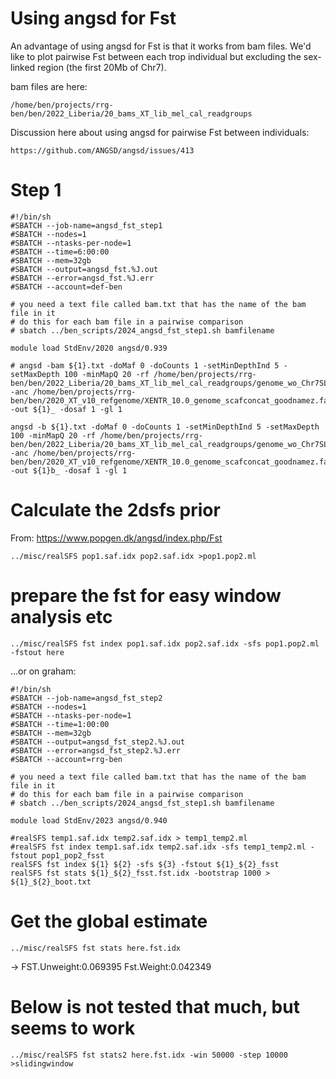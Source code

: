 # Using angsd for Fst

An advantage of using angsd for Fst is that it works from bam files. We'd like to plot pairwise Fst between each trop individual but excluding the sex-linked region (the first 20Mb of Chr7).

bam files are here:
```
/home/ben/projects/rrg-ben/ben/2022_Liberia/20_bams_XT_lib_mel_cal_readgroups
```
Discussion here about using angsd for pairwise Fst between individuals:
```
https://github.com/ANGSD/angsd/issues/413
```


# Step 1
```
#!/bin/sh
#SBATCH --job-name=angsd_fst_step1
#SBATCH --nodes=1
#SBATCH --ntasks-per-node=1
#SBATCH --time=6:00:00
#SBATCH --mem=32gb
#SBATCH --output=angsd_fst.%J.out
#SBATCH --error=angsd_fst.%J.err
#SBATCH --account=def-ben

# you need a text file called bam.txt that has the name of the bam file in it
# do this for each bam file in a pairwise comparison
# sbatch ../ben_scripts/2024_angsd_fst_step1.sh bamfilename

module load StdEnv/2020 angsd/0.939

# angsd -bam ${1}.txt -doMaf 0 -doCounts 1 -setMinDepthInd 5 -setMaxDepth 100 -minMapQ 20 -rf /home/ben/projects/rrg-ben/ben/2022_Liberia/20_bams_XT_lib_mel_cal_readgroups/genome_wo_Chr7SL.bed -anc /home/ben/projects/rrg-ben/ben/2020_XT_v10_refgenome/XENTR_10.0_genome_scafconcat_goodnamez.fasta -out ${1}_ -dosaf 1 -gl 1

angsd -b ${1}.txt -doMaf 0 -doCounts 1 -setMinDepthInd 5 -setMaxDepth 100 -minMapQ 20 -rf /home/ben/projects/rrg-ben/ben/2022_Liberia/20_bams_XT_lib_mel_cal_readgroups/genome_wo_Chr7SL.bed -anc /home/ben/projects/rrg-ben/ben/2020_XT_v10_refgenome/XENTR_10.0_genome_scafconcat_goodnamez.fasta -out ${1}b_ -dosaf 1 -gl 1
```
# Calculate the 2dsfs prior 
From: https://www.popgen.dk/angsd/index.php/Fst
```
../misc/realSFS pop1.saf.idx pop2.saf.idx >pop1.pop2.ml
```

# prepare the fst for easy window analysis etc
```
../misc/realSFS fst index pop1.saf.idx pop2.saf.idx -sfs pop1.pop2.ml -fstout here
```
...or on graham:
```
#!/bin/sh
#SBATCH --job-name=angsd_fst_step2
#SBATCH --nodes=1
#SBATCH --ntasks-per-node=1
#SBATCH --time=1:00:00
#SBATCH --mem=32gb
#SBATCH --output=angsd_fst_step2.%J.out
#SBATCH --error=angsd_fst_step2.%J.err
#SBATCH --account=rrg-ben

# you need a text file called bam.txt that has the name of the bam file in it
# do this for each bam file in a pairwise comparison
# sbatch ../ben_scripts/2024_angsd_fst_step1.sh bamfilename

module load StdEnv/2023 angsd/0.940

#realSFS temp1.saf.idx temp2.saf.idx > temp1_temp2.ml
#realSFS fst index temp1.saf.idx temp2.saf.idx -sfs temp1_temp2.ml -fstout pop1_pop2_fsst
realSFS fst index ${1} ${2} -sfs ${3} -fstout ${1}_${2}_fsst
realSFS fst stats ${1}_${2}_fsst.fst.idx -bootstrap 1000 > ${1}_${2}_boot.txt
```
# Get the global estimate
```
../misc/realSFS fst stats here.fst.idx
```
-> FST.Unweight:0.069395 Fst.Weight:0.042349

# Below is not tested that much, but seems to work
```
../misc/realSFS fst stats2 here.fst.idx -win 50000 -step 10000 >slidingwindow
```
